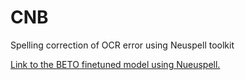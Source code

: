 # CNB
Spelling correction of OCR error using Neuspell toolkit

[Link to the BETO finetuned model using Nueuspell.](https://drive.google.com/drive/folders/1tVc7y4JOB0gY94PZMhb_JwKlAl2IR3Qk?usp=sharing)
